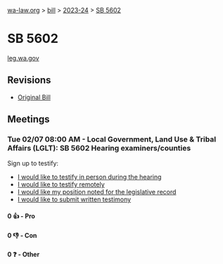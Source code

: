 [wa-law.org](/) > [bill](/bill/) > [2023-24](/bill/2023-24/) > [SB 5602](/bill/2023-24/sb/5602/)

# SB 5602
[leg.wa.gov](https://app.leg.wa.gov/billsummary?BillNumber=5602&Year=2023&Initiative=false)

## Revisions
* [Original Bill](1/)

## Meetings
### Tue 02/07 08:00 AM - Local Government, Land Use & Tribal Affairs (LGLT): SB 5602 Hearing examiners/counties
Sign up to testify:
* [I would like to testify in person during the hearing](https://app.leg.wa.gov/csi/Testifier/Add?chamber=House&mId=30682&aId=150821&caId=21138&tId=1)
* [I would like to testify remotely](https://app.leg.wa.gov/csi/Testifier/Add?chamber=House&mId=30682&aId=150821&caId=21138&tId=2)
* [I would like my position noted for the legislative record](https://app.leg.wa.gov/csi/Testifier/Add?chamber=House&mId=30682&aId=150821&caId=21138&tId=3)
* [I would like to submit written testimony](https://app.leg.wa.gov/csi/Testifier/Add?chamber=House&mId=30682&aId=150821&caId=21138&tId=4)

#### 0 👍 - Pro

#### 0 👎 - Con

#### 0 ❓ - Other

